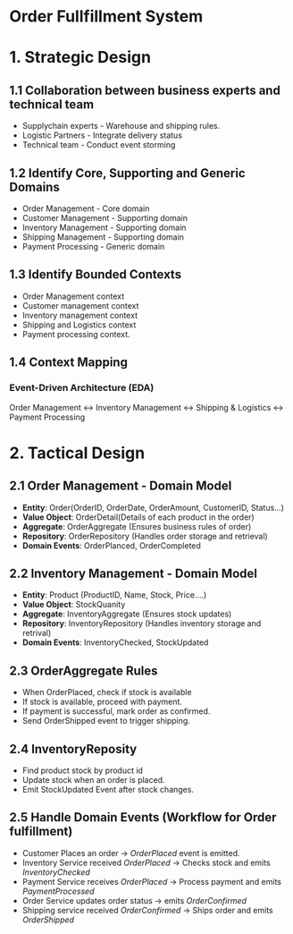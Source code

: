 # Order Fullfillment System
# 1. Strategic Design
## 1.1 Collaboration between business experts and technical team
- Supplychain experts - Warehouse and shipping rules.
- Logistic Partners - Integrate delivery status
- Technical team - Conduct event storming

## 1.2 Identify Core, Supporting and Generic Domains
- Order Management - Core domain
- Customer Management - Supporting domain
- Inventory Management - Supporting domain
- Shipping Management - Supporting domain
- Payment Processing - Generic domain

## 1.3 Identify Bounded Contexts
- Order Management context
- Customer management context
- Inventory management context
- Shipping and Logistics context
- Payment processing context.

## 1.4 Context Mapping
### Event-Driven Architecture (EDA) 
Order Management <-> Inventory Management <-> Shipping & Logistics <-> Payment Processing

# 2. Tactical Design
## 2.1 Order Management - Domain Model
- **Entity**: Order(OrderID, OrderDate, OrderAmount, CustomerID, Status...)
- **Value Object**: OrderDetail(Details of each product in the order)
-  **Aggregate**: OrderAggregate (Ensures business rules of order)
- **Repository**: OrderRepository (Handles order storage and retrieval)
- **Domain Events**: OrderPlanced, OrderCompleted

## 2.2 Inventory Management - Domain Model
- **Entity**: Product (ProductID, Name, Stock, Price....)
- **Value Object**: StockQuanity
-  **Aggregate**: InventoryAggregate (Ensures stock updates)
- **Repository**: InventoryRepository (Handles inventory storage and retrival)
- **Domain Events**: InventoryChecked, StockUpdated

## 2.3 OrderAggregate Rules
- When OrderPlaced, check if stock is available
- If stock is available, proceed with payment. 
- If payment is successful, mark order as confirmed. 
- Send OrderShipped event to trigger shipping. 

## 2.4 InventoryReposity
- Find product stock by product id
- Update stock when an order is placed.
- Emit StockUpdated Event after stock changes. 

## 2.5 Handle Domain Events (Workflow for Order fulfillment)
- Customer Places an order -> *OrderPlaced* event is emitted.
- Inventory Service received *OrderPlaced* -> Checks stock and emits *InventoryChecked*
- Payment Service receives *OrderPlaced* -> Process payment and emits *PaymentProcessed*
- Order Service updates order status -> emits *OrderConfirmed*
- Shipping service received *OrderConfirmed* -> Ships order and emits *OrderShipped*
